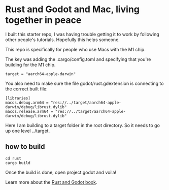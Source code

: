 # Rust and Godot and Mac, living together in peace

I built this starter repo, I was having trouble getting it to work by following other people's tutorials. Hopefully this helps someone.

This repo is specifically for people who use Macs with the M1 chip.

The key was adding the .cargo/config.toml and specifying that you're building for the M1 chip.

```target-dir = "target"
target = "aarch64-apple-darwin"
```

You also need to make sure the file godot/rust.gdextension is connecting to the correct built file:

```
[libraries]
macos.debug.arm64 = "res://../target/aarch64-apple-darwin/debug/librust.dylib"
macos.release.arm64 = "res://../target/aarch64-apple-darwin/debug/librust.dylib"
```

Here I am building to a target folder in the root directory. So it needs to go up one level ../target.

## how to build

```
cd rust
cargo build
```

Once the build is done, open project.godot and voila!

Learn more about the [Rust and Godot book](https://godot-rust.github.io/book/).
